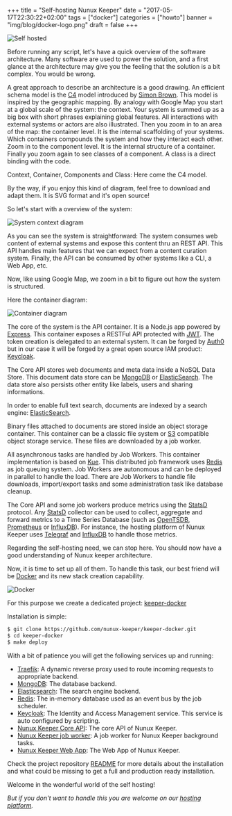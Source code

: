+++
title = "Self-hosting Nunux Keeper"
date = "2017-05-17T22:30:22+02:00"
tags = ["docker"]
categories = ["howto"]
banner = "img/blog/docker-logo.png"
draft = false
+++

![Self hosted][self-hosted]

Before running any script, let's have a quick overview of the software
architecture.
Many software are used to power the solution, and a first glance at the
architecture may give you the feeling that the solution is a bit complex.
You would be wrong.

A great approach to describe an architecture is a good drawing.
An efficient schema model is the [C4][c4] model introduced by
[Simon Brown][@simonbrown]. This model is inspired by the geographic mapping.
By analogy with Google Map you start at a global scale of the system: the
context. Your system is summed up as a big box with short phrases explaining
global features. All interactions with external systems or actors are also
illustrated.
Then you zoom in to an area of the map: the container level.
It is the internal scaffolding of your systems.
Which containers compounds the system and how they interact each other.
Zoom in to the component level. It is the internal structure of a container.
Finally you zoom again to see classes of a component. A class is a direct
binding with the code.

Context, Container, Components and Class: Here come the C4 model.

By the way, if you enjoy this kind of diagram, feel free to download and adapt
them. It is SVG format and it's open source!

So let's start with a overview of the system:

![System context diagram][context-diagram]

As you can see the system is straightforward:
The system consumes web content of external systems and expose this content thru
an REST API. This API handles main features that we can expect from a content
curation system. Finally, the API can be consumed by other systems like a CLI,
a Web App, etc.

Now, like using Google Map, we zoom in a bit to figure out how the system is
structured.

Here the container diagram:

![Container diagram][container-diagram]

The core of the system is the API container. It is a Node.js app powered by
[Express][express]. This container exposes a RESTFul API protected with
[JWT][jwt].
The token creation is delegated to an external system. It can be forged by
[Auth0][auth0] but in our case it will be forged by a great open source IAM
product: [Keycloak][keycloak].

The Core API stores web documents and meta data inside a NoSQL Data Store. This
document data store can be [MongoDB][mongodb] or [ElasticSearch][elasticsearch].
The data store also persists other entity like labels, users and sharing
informations.

In order to enable full text search, documents are indexed by a search engine:
[ElasticSearch][elasticsearch].

Binary files attached to documents are stored inside an object storage
container. This container can be a classic file system or [S3][s3] compatible
object storage service. These files are downloaded by a job worker.

All asynchronous tasks are handled by Job Workers. This container implementation
is based on [Kue][kue].
This distributed job framework uses [Redis][redis] as job queuing system.
Job Workers are autonomous and can be deployed in parallel to handle the load.
There are Job Workers to handle file downloads, import/export tasks and some
administration task like database cleanup.

The Core API and some job workers produce metrics using the [StatsD][statsd]
protocol.
Any [StatsD][statsd] collector can be used to collect, aggregate and forward
metrics to a Time Series Database (such as [OpenTSDB][opentsdb],
[Prometheus][prometheus] or [InfluxDB][influxdb]).
For instance, the hosting platform of Nunux Keeper uses [Telegraf][telegraf]
and [InfluxDB][influxdb] to handle those metrics.

Regarding the self-hosting need, we can stop here. 
You should now have a good understanding of Nunux keeper architecture.

Now, it is time to set up all of them. To handle this task, our best friend will
be [Docker][docker] and its new stack creation capability.

![Docker][docker-logo]

For this purpose we create a dedicated project: [keeper-docker][keeper-docker]

Installation is simple:

```bash
$ git clone https://github.com/nunux-keeper/keeper-docker.git
$ cd keeper-docker
$ make deploy
```

With a bit of patience you will get the following services up and running:

- [Traefik][traefik]: A dynamic reverse proxy used to route incoming requests to
  appropriate backend.
- [MongoDB][mongodb]: The database backend.
- [Elasticsearch][elasticsearch]: The search engine backend.
- [Redis][redis]: The in-memory database used as an event bus by the job
  scheduler.
- [Keycloak][keycloak]: The Identity and Access Management service. This service
  is auto configured by scripting.
- [Nunux Keeper Core API][nunux-keeper-core-api]: The core API of Nunux Keeper.
- [Nunux Keeper job worker][nunux-keeper-job-worker]: A job worker for Nunux
  Keeper background tasks.
- [Nunux Keeper Web App][nunux-keeper-web-app]: The Web App of Nunux Keeper.

Check the project repository [README][keeper-docker-readme] for more details
about the installation and what could be missing to get a full and production
ready installation.

Welcome in the wonderful world of the self hosting!

*But if you don't want to handle this you are welcome on our [hosting
platform][keeper-app].*


[c4]: http://static.codingthearchitecture.com/c4.pdf
[@simonbrown]: https://twitter.com/simonbrown
[keeper-docker]: https://github.com/nunux-keeper/keeper-docker
[keeper-docker-readme]: https://github.com/nunux-keeper/keeper-docker/blob/master/README.md
[keeper-app]: https://app.nunux.org
[self-hosted]: /img/blog/self-hosted.png "Self hosted"
[docker-logo]: /img/blog/docker-logo.png "Docker Logo"
[context-diagram]: /img/blog/keeper-ctx-diag.svg "Keeper context diagram"
[container-diagram]: /img/blog/keeper-ctn-diag.svg "Keeper container diagram"

[express]: http://expressjs.com
[jwt]: https://jwt.io/introduction/
[auth0]: https://auth0.com/
[keycloak]: http://www.keycloak.org/
[s3]: https://aws.amazon.com/s3/
[kue]: http://automattic.github.io/kue/
[traefik]: https://traefik.io/
[keycloak]: http://www.keycloak.org
[mongodb]: https://www.mongodb.com
[elasticsearch]: https://www.elastic.co
[redis]: http://redis.io/
[statsd]: https://github.com/b/statsd_spec
[s3]: https://aws.amazon.com/s3
[influxdb]: https://www.influxdata.com/
[opentsdb]: http://opentsdb.net/
[prometheus]: https://prometheus.io
[telegraf]: https://www.influxdata.com/telegraf/
[docker]: https://www.docker.com/

[nunux-keeper-core-api]: https://github.com/nunux-keeper/keeper-core-api
[nunux-keeper-job-worker]:https://github.com/nunux-keeper/keeper-core-api/tree/master/src/job
[nunux-keeper-web-app]: https://github.com/nunux-keeper/keeper-web-app
[nunux-keeper-web-portal]:https://github.com/nunux-keeper/nunux-keeper.github.io
